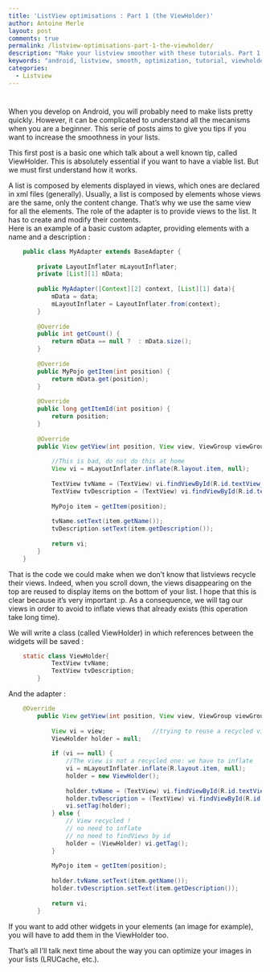 ```yaml
---
title: 'ListView optimisations : Part 1 (the ViewHolder)'
author: Antoine Merle
layout: post
comments: true
permalink: /listview-optimisations-part-1-the-viewholder/
description: "Make your listview smoother with these tutorials. Part 1: ViewHolder"
keywords: "android, listview, smooth, optimization, tutorial, viewholder, getview"
categories:
  - Listview
---
```

# 

When you develop on Android, you will probably need to make lists pretty quickly. However, it can be complicated to understand all the mecanisms when you are a beginner. This serie of posts aims to give you tips if you want to increase the smoothness in your lists.

This first post is a basic one which talk about a well known tip, called ViewHolder. <!-- more -->This is absolutely essential if you want to have a viable list. But we must first understand how it works.

A list is composed by elements displayed in views, which ones are declared in xml files (generally). Usually, a list is composed by elements whose views are the same, only the content change. That’s why we use the same view for all the elements. The role of the adapter is to provide views to the list. It has to create and modify their contents.  
Here is an example of a basic custom adapter, providing elements with a name and a description :

```java
    public class MyAdapter extends BaseAdapter {
     
        private LayoutInflater mLayoutInflater;
        private [List][1] mData;
     
        public MyAdapter([Context][2] context, [List][1] data){
            mData = data;
            mLayoutInflater = LayoutInflater.from(context);
        }
     
        @Override
        public int getCount() {
            return mData == null ?  : mData.size();
        }
     
        @Override
        public MyPojo getItem(int position) {
            return mData.get(position);
        }
     
        @Override
        public long getItemId(int position) {
            return position;
        }
     
        @Override
        public View getView(int position, View view, ViewGroup viewGroup) {
     
            //This is bad, do not do this at home
            View vi = mLayoutInflater.inflate(R.layout.item, null);
     
            TextView tvName = (TextView) vi.findViewById(R.id.textView_item_name);
            TextView tvDescription = (TextView) vi.findViewById(R.id.textView_item_description);
     
            MyPojo item = getItem(position);
     
            tvName.setText(item.getName());
            tvDescription.setText(item.getDescription());
     
            return vi;
        }
    }
```

That is the code we could make when we don’t know that listviews recycle their views. Indeed, when you scroll down, the views disappearing on the top are reused to display items on the bottom of your list. I hope that this is clear because it’s very important :p. As a consequence, we will tag our views in order to avoid to inflate views that already exists (this operation take long time).



We will write a class (called ViewHolder) in which references between the widgets will be saved :

```java
    static class ViewHolder{
            TextView tvName;
            TextView tvDescription;
        }
```
And the adapter :
```java
    @Override
        public View getView(int position, View view, ViewGroup viewGroup) {
     
            View vi = view;             //trying to reuse a recycled view
            ViewHolder holder = null;
     
            if (vi == null) {
                //The view is not a recycled one: we have to inflate
                vi = mLayoutInflater.inflate(R.layout.item, null);
                holder = new ViewHolder();
     
                holder.tvName = (TextView) vi.findViewById(R.id.textView_item_name);
                holder.tvDescription = (TextView) vi.findViewById(R.id.textView_item_description);
                vi.setTag(holder);
            } else {
                // View recycled !
                // no need to inflate
                // no need to findViews by id
                holder = (ViewHolder) vi.getTag();
            }
     
            MyPojo item = getItem(position);
     
            holder.tvName.setText(item.getName());
            holder.tvDescription.setText(item.getDescription());
     
            return vi;
        }
```
If you want to add other widgets in your elements (an image for example), you will have to add them in the ViewHolder too.

That’s all I’ll talk next time about the way you can optimize your images in your lists (LRUCache, etc.).
